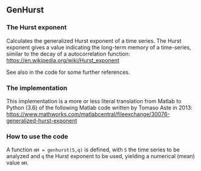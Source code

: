 ## GenHurst

### The Hurst exponent

Calculates the generalized Hurst exponent of a time series. The Hurst exponent gives a value indicating the long-term memory of a time-series, similar to the decay of a autocorrelation function: https://en.wikipedia.org/wiki/Hurst_exponent

See also in the code for some further references.

### The implementation

This implementation is a more or less literal translation from Matlab to Python (3.6) of the following Matlab code written by Tomaso Aste in 2013: https://www.mathworks.com/matlabcentral/fileexchange/30076-generalized-hurst-exponent

### How to use the code

A function `mH = genhurst(S,q)` is defined, with `S` the time series to be analyzed and `q` the Hurst exponent to be used, yielding a numerical (mean) value `mH`.


